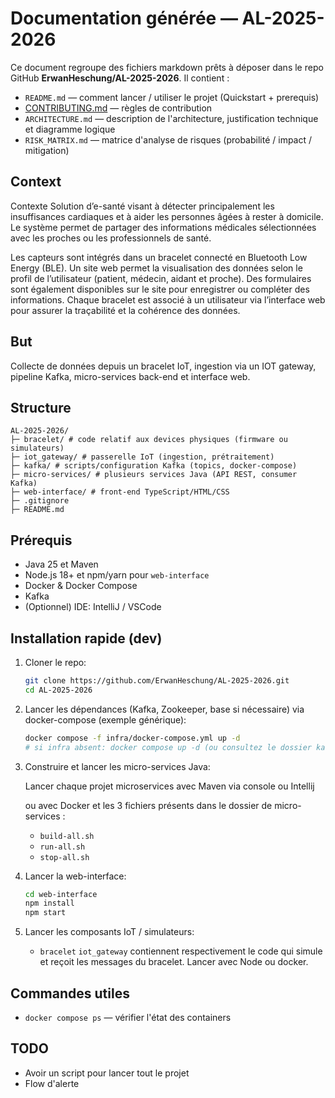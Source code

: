 # Documentation générée — AL-2025-2026

Ce document regroupe des fichiers markdown prêts à déposer dans le repo GitHub **ErwanHeschung/AL-2025-2026**. Il contient :

* `README.md` — comment lancer / utiliser le projet (Quickstart + prerequis)
* [CONTRIBUTING.md](CONTRIBUTION.md) — règles de contribution
* `ARCHITECTURE.md` — description de l'architecture, justification technique et diagramme logique
* `RISK_MATRIX.md` — matrice d'analyse de risques (probabilité / impact / mitigation)

## Context

Contexte
Solution d’e-santé visant à détecter principalement les insuffisances cardiaques et à aider les personnes âgées à rester à domicile. Le système permet de partager des informations médicales sélectionnées avec les proches ou les professionnels de santé.

Les capteurs sont intégrés dans un bracelet connecté en Bluetooth Low Energy (BLE). 
Un site web permet la visualisation des données selon le profil de l’utilisateur (patient, médecin, aidant et proche).
Des formulaires sont également disponibles sur le site pour enregistrer ou compléter des informations.
Chaque bracelet est associé à un utilisateur via l’interface web pour assurer la traçabilité et la cohérence des données.

## But
Collecte de données depuis un bracelet IoT, ingestion via un IOT gateway, pipeline Kafka, micro-services back-end et interface web.

## Structure 

```
AL-2025-2026/
├─ bracelet/ # code relatif aux devices physiques (firmware ou simulateurs)
├─ iot_gateway/ # passerelle IoT (ingestion, prétraitement)
├─ kafka/ # scripts/configuration Kafka (topics, docker-compose)
├─ micro-services/ # plusieurs services Java (API REST, consumer Kafka)
├─ web-interface/ # front-end TypeScript/HTML/CSS
├─ .gitignore
├─ README.md
 ```

## Prérequis
- Java 25 et Maven
- Node.js 18+ et npm/yarn pour `web-interface`
- Docker & Docker Compose
- Kafka
- (Optionnel) IDE: IntelliJ / VSCode

## Installation rapide (dev)
1. Cloner le repo:
   ```bash
   git clone https://github.com/ErwanHeschung/AL-2025-2026.git
   cd AL-2025-2026
    ```

2. Lancer les dépendances (Kafka, Zookeeper, base si nécessaire)
via docker-compose (exemple générique):

   ```bash
   docker compose -f infra/docker-compose.yml up -d
   # si infra absent: docker compose up -d (ou consultez le dossier kafka)
   ```
3. Construire et lancer les micro-services Java:

    Lancer chaque projet microservices avec Maven via console ou Intellij

   ou avec Docker et les 3 fichiers présents dans le dossier de micro-services :

    * `build-all.sh`
    * `run-all.sh`
    * `stop-all.sh`


4. Lancer la web-interface:

   ```bash
   cd web-interface
   npm install
   npm start
   ```
5. Lancer les composants IoT / simulateurs:

   * `bracelet` `iot_gateway` contiennent respectivement le code qui simule et reçoit les messages du bracelet. Lancer avec Node ou docker.

## Commandes utiles

* `docker compose ps` — vérifier l'état des containers

## TODO

* Avoir un script pour lancer tout le projet
* Flow d'alerte 

